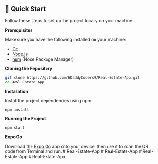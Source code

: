 ## <a name="quick-start">🤸 Quick Start</a>

Follow these steps to set up the project locally on your machine.

**Prerequisites**

Make sure you have the following installed on your machine:

- [Git](https://git-scm.com/)
- [Node.js](https://nodejs.org/en)
- [npm](https://www.npmjs.com/) (Node Package Manager)

**Cloning the Repository**

```bash
git clone https://github.com/6DaddyCoders9/Real-Estate-App.git
cd Real-Estate-App
```

**Installation**

Install the project dependencies using npm:

```bash
npm install
```
**Running the Project**

```bash
npm start
```

**Expo Go**

Download the [Expo Go](https://expo.dev/go) app onto your device, then use it to scan the QR code from Terminal and run.
#   R e a l - E s t a t e - A p p  
 #   R e a l - E s t a t e - A p p  
 #   R e a l - E s t a t e - A p p  
 #   R e a l - E s t a t e - A p p  
 